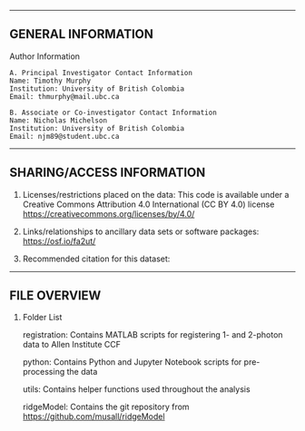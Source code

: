 --------------------
GENERAL INFORMATION
--------------------

Author Information
	
    A. Principal Investigator Contact Information
	Name: Timothy Murphy
	Institution: University of British Colombia
	Email: thmurphy@mail.ubc.ca
    
    B. Associate or Co-investigator Contact Information
	Name: Nicholas Michelson
	Institution: University of British Colombia
 	Email: njm89@student.ubc.ca

---------------------------
SHARING/ACCESS INFORMATION
---------------------------

1. Licenses/restrictions placed on the data: 
This code is available under a Creative Commons Attribution 4.0 International (CC BY 4.0) license <https://creativecommons.org/licenses/by/4.0/> 

2. Links/relationships to ancillary data sets or software packages: 
https://osf.io/fa2ut/

3. Recommended citation for this dataset: 

---------------------
FILE OVERVIEW
---------------------

1. Folder List

   registration: Contains MATLAB scripts for registering 1- and 2-photon data to Allen Institute CCF

   python: Contains Python and Jupyter Notebook scripts for pre-processing the data

   utils: Contains helper functions used throughout the analysis

   ridgeModel: Contains the git repository from https://github.com/musall/ridgeModel
